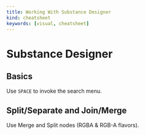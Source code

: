 ```yaml
---
title: Working With Substance Designer
kind: cheatsheet
keywords: [visual, cheatsheet]
---
```


# Substance Designer

## Basics

Use `SPACE` to invoke the search menu.

## Split/Separate and Join/Merge

Use Merge and Split nodes (RGBA & RGB-A flavors).
